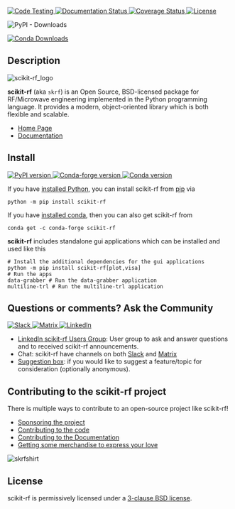 [
![Code Testing](https://github.com/scikit-rf/scikit-rf/workflows/Code%20linting%20and%20testing/badge.svg)
](https://github.com/scikit-rf/scikit-rf/actions?query=workflow%3A%22Code+linting+and+testing%22)
[
![Documentation Status](https://readthedocs.org/projects/scikit-rf/badge/?version=latest)
](https://readthedocs.org/projects/scikit-rf/?badge=latest)
[
![Coverage Status](https://coveralls.io/repos/scikit-rf/scikit-rf/badge.png)
](https://coveralls.io/r/scikit-rf/scikit-rf)
[
![License](https://img.shields.io/badge/License-BSD%203--Clause-blue.svg)
](./LICENSE.md)


![PyPI - Downloads](https://img.shields.io/pypi/dm/scikit-rf)

[
![Conda Downloads](https://anaconda.org/conda-forge/scikit-rf/badges/downloads.svg)
](https://anaconda.org/conda-forge/scikit-rf)

## Description


![scikit-rf_logo](docs/source/_static/scikit-rf-title-flat.png)


**scikit-rf** (aka `skrf`) is an Open Source, BSD-licensed package for RF/Microwave engineering implemented
in the Python programming language. It provides a modern, object-oriented library which is both
flexible and scalable.

* [Home Page](http://www.scikit-rf.org)
* [Documentation](http://scikit-rf.readthedocs.org/)

## Install

[
![PyPI version](https://img.shields.io/pypi/v/scikit-rf?style=flat&logo=pypi)
](https://pypi.org/project/scikit-rf/)
[
![Conda-forge version](https://img.shields.io/conda/v/conda-forge/scikit-rf?style=flat&logo=anaconda)
](https://img.shields.io/conda/v/conda-forge/scikit-rf)
[
![Conda version](https://anaconda.org/conda-forge/scikit-rf/badges/latest_release_date.svg)
](https://anaconda.org/conda-forge/scikit-rf)

If you have [installed Python](https://wiki.python.org/moin/BeginnersGuide/Download), you can install scikit-rf from [pip](https://pypi.org/project/pip/) via
```Shell
python -m pip install scikit-rf
```

If you have [installed conda](https://docs.conda.io/projects/conda/en/latest/user-guide/install/index.html), then you can also get scikit-rf from
```Shell
conda get -c conda-forge scikit-rf
```

**scikit-rf** includes standalone gui applications which can be installed and used like this
```Shell
# Install the additional dependencies for the gui applications
python -m pip install scikit-rf[plot,visa]
# Run the apps
data-grabber # Run the data-grabber application
multiline-trl # Run the multiline-trl application
```

## Questions or comments? Ask the Community

[
![Slack](https://img.shields.io/badge/Slack-join%20chat-blueviolet?style=flat&logo=slack)
](https://join.slack.com/t/scikit-rf/shared_invite/zt-d82b62wg-0bdSJjZVhHBKf6687V80Jg)
[
![Matrix](https://img.shields.io/badge/Matrix-join%20chat-blueviolet?style=flat&logo=matrix)
](https://app.element.io/#/room/#scikit-rf:matrix.org)
[
![LinkedIn](https://img.shields.io/badge/LinkedIn_scikit_rf_group-orange?style=flat)
](https://www.linkedin.com/groups/12462155/)

* [LinkedIn scikit-rf Users Group](https://www.linkedin.com/groups/12462155/): User group to ask and answer questions and to received scikit-rf announcements.
* Chat: scikit-rf have channels on both [Slack](https://join.slack.com/t/scikit-rf/shared_invite/zt-d82b62wg-0bdSJjZVhHBKf6687V80Jg) and [Matrix](https://app.element.io/#/room/#scikit-rf:matrix.org)
* [Suggestion box](https://docs.google.com/forms/d/e/1FAIpQLSfkSNy8KzoHwdDxYGCmHHiA3GsHgN6zKTFI2NrcUR29U7Xx6A/viewform?usp=sf_link): if you would like to suggest a feature/topic for consideration (optionally anonymous).

## Contributing to the scikit-rf project

There is multiple ways to contribute to an open-source project like scikit-rf!

* [Sponsoring the project](https://scikit-rf.readthedocs.io/en/latest/contributing/index.html#sponsoring-the-project)
* [Contributing to the code](https://scikit-rf.readthedocs.io/en/latest/contributing/index.html#contributing-to-the-code)
* [Contributing to the Documentation](https://scikit-rf.readthedocs.io/en/latest/contributing/index.html#contributing-to-the-documentation)
* [Getting some merchandise to express your love](https://scikit-rf.org/merch.html)


![skrfshirt](https://raw.githubusercontent.com/scikit-rf/scikit-rf/master/logo/skrfshirtwhite.png)


## License

scikit-rf is permissively licensed under a [3-clause BSD license](LICENSE.txt).